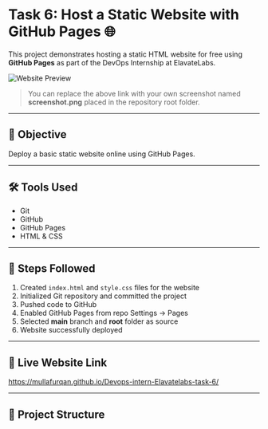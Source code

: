 # Task 6: Host a Static Website with GitHub Pages 🌐

This project demonstrates hosting a static HTML website for free using **GitHub Pages** as part of the DevOps Internship at ElavateLabs.

![Website Preview](https://mullafurqan.github.io/Devops-intern-Elavatelabs-task-6/screenshot.png)

> You can replace the above link with your own screenshot named **screenshot.png** placed in the repository root folder.

---

## 🚀 Objective
Deploy a basic static website online using GitHub Pages.

---

## 🛠 Tools Used
- Git
- GitHub
- GitHub Pages
- HTML & CSS

---

## 📌 Steps Followed

1. Created `index.html` and `style.css` files for the website  
2. Initialized Git repository and committed the project  
3. Pushed code to GitHub  
4. Enabled GitHub Pages from repo Settings → Pages  
5. Selected **main** branch and **root** folder as source  
6. Website successfully deployed

---

## 🔗 Live Website Link
https://mullafurqan.github.io/Devops-intern-Elavatelabs-task-6/

---

## 📁 Project Structure
